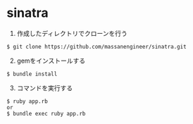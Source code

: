 # sinatra


1. 作成したディレクトリでクローンを行う
```
$ git clone https://github.com/massanengineer/sinatra.git
```

2. gemをインストールする
```
$ bundle install
```

3. コマンドを実行する
```
$ ruby app.rb
or
$ bundle exec ruby app.rb
```
